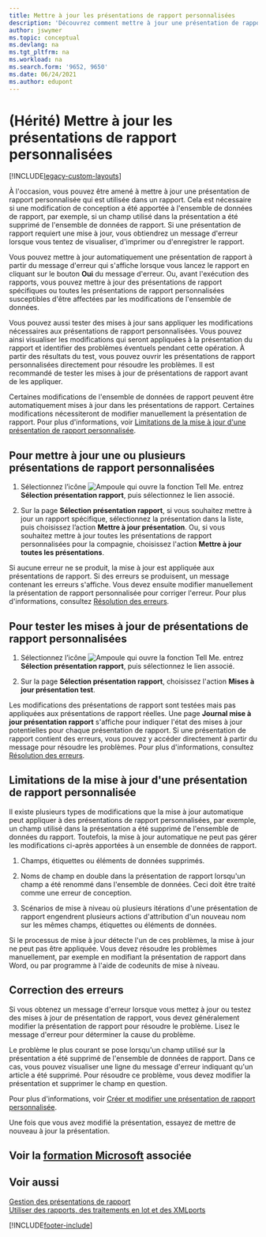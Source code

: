 ```yaml
---
title: Mettre à jour les présentations de rapport personnalisées
description: 'Découvrez comment mettre à jour une présentation de rapport personnalisée utilisée sur un rapport lorsque des modifications de conception sont apportées à l’ensemble de données du rapport, par exemple.'
author: jswymer
ms.topic: conceptual
ms.devlang: na
ms.tgt_pltfrm: na
ms.workload: na
ms.search.form: '9652, 9650'
ms.date: 06/24/2021
ms.author: edupont
---
```

# <a name="legacy-update-custom-report-layouts"></a><a name="legacy-update-custom-report-layouts"></a>(Hérité) Mettre à jour les présentations de rapport personnalisées

[!INCLUDE[legacy-custom-layouts](includes/legacy-custom-layouts.md)]

À l'occasion, vous pouvez être amené à mettre à jour une présentation de rapport personnalisée qui est utilisée dans un rapport. Cela est nécessaire si une modification de conception a été apportée à l'ensemble de données de rapport, par exemple, si un champ utilisé dans la présentation a été supprimé de l'ensemble de données de rapport. Si une présentation de rapport requiert une mise à jour, vous obtiendrez un message d'erreur lorsque vous tentez de visualiser, d'imprimer ou d'enregistrer le rapport.  

Vous pouvez mettre à jour automatiquement une présentation de rapport à partir du message d'erreur qui s'affiche lorsque vous lancez le rapport en cliquant sur le bouton **Oui** du message d'erreur. Ou, avant l'exécution des rapports, vous pouvez mettre à jour des présentations de rapport spécifiques ou toutes les présentations de rapport personnalisées susceptibles d'être affectées par les modifications de l'ensemble de données.  

Vous pouvez aussi tester des mises à jour sans appliquer les modifications nécessaires aux présentations de rapport personnalisées. Vous pouvez ainsi visualiser les modifications qui seront appliquées à la présentation du rapport et identifier des problèmes éventuels pendant cette opération. À partir des résultats du test, vous pouvez ouvrir les présentations de rapport personnalisées directement pour résoudre les problèmes. Il est recommandé de tester les mises à jour de présentations de rapport avant de les appliquer.  

Certaines modifications de l'ensemble de données de rapport peuvent être automatiquement mises à jour dans les présentations de rapport. Certaines modifications nécessiteront de modifier manuellement la présentation de rapport. Pour plus d'informations, voir [Limitations de la mise à jour d'une présentation de rapport personnalisée](ui-update-report-layouts.md#UpdateLimitations).  

## <a name="to-update-one-or-more-custom-report-layouts"></a><a name="to-update-one-or-more-custom-report-layouts"></a>Pour mettre à jour une ou plusieurs présentations de rapport personnalisées

1.  Sélectionnez l’icône ![Ampoule qui ouvre la fonction Tell Me.](media/ui-search/search_small.png "Dites-moi ce que vous voulez faire") entrez **Sélection présentation rapport**, puis sélectionnez le lien associé.  

2.  Sur la page **Sélection présentation rapport**, si vous souhaitez mettre à jour un rapport spécifique, sélectionnez la présentation dans la liste, puis choisissez l’action **Mettre à jour présentation**. Ou, si vous souhaitez mettre à jour toutes les présentations de rapport personnalisées pour la compagnie, choisissez l'action **Mettre à jour toutes les présentations**.  

Si aucune erreur ne se produit, la mise à jour est appliquée aux présentations de rapport. Si des erreurs se produisent, un message contenant les erreurs s'affiche. Vous devez ensuite modifier manuellement la présentation de rapport personnalisée pour corriger l'erreur. Pour plus d'informations, consultez [Résolution des erreurs](ui-update-report-layouts.md#FixErrors).  

## <a name="to-test-custom-report-layout-updates"></a><a name="to-test-custom-report-layout-updates"></a>Pour tester les mises à jour de présentations de rapport personnalisées

1.  Sélectionnez l’icône ![Ampoule qui ouvre la fonction Tell Me.](media/ui-search/search_small.png "Dites-moi ce que vous voulez faire") entrez **Sélection présentation rapport**, puis sélectionnez le lien associé.  

2.  Sur la page **Sélection présentation rapport**, choisissez l'action **Mises à jour présentation test**.  

 Les modifications des présentations de rapport sont testées mais pas appliquées aux présentations de rapport réelles. Une page **Journal mise à jour présentation rapport** s'affiche pour indiquer l'état des mises à jour potentielles pour chaque présentation de rapport. Si une présentation de rapport contient des erreurs, vous pouvez y accéder directement à partir du message pour résoudre les problèmes. Pour plus d'informations, consultez [Résolution des erreurs](ui-update-report-layouts.md#FixErrors).  

## <a name="limitations-of-the-custom-report-layout-update"></a><a name="limitations-of-the-custom-report-layout-update"></a><a name="UpdateLimitations"></a> Limitations de la mise à jour d'une présentation de rapport personnalisée
 Il existe plusieurs types de modifications que la mise à jour automatique peut appliquer à des présentations de rapport personnalisées, par exemple, un champ utilisé dans la présentation a été supprimé de l'ensemble de données du rapport. Toutefois, la mise à jour automatique ne peut pas gérer les modifications ci-après apportées à un ensemble de données de rapport.  

1.  Champs, étiquettes ou éléments de données supprimés.  

2.  Noms de champ en double dans la présentation de rapport lorsqu'un champ a été renommé dans l'ensemble de données. Ceci doit être traité comme une erreur de conception.  

3.  Scénarios de mise à niveau où plusieurs itérations d'une présentation de rapport engendrent plusieurs actions d'attribution d'un nouveau nom sur les mêmes champs, étiquettes ou éléments de données.  

 Si le processus de mise à jour détecte l'un de ces problèmes, la mise à jour ne peut pas être appliquée. Vous devez résoudre les problèmes manuellement, par exemple en modifiant la présentation de rapport dans Word, ou par programme à l'aide de codeunits de mise à niveau.  

## <a name="fixing-errors"></a><a name="fixing-errors"></a><a name="FixErrors"></a> Correction des erreurs
 Si vous obtenez un message d'erreur lorsque vous mettez à jour ou testez des mises à jour de présentation de rapport, vous devez généralement modifier la présentation de rapport pour résoudre le problème. Lisez le message d'erreur pour déterminer la cause du problème.  

 Le problème le plus courant se pose lorsqu'un champ utilisé sur la présentation a été supprimé de l'ensemble de données de rapport. Dans ce cas, vous pouvez visualiser une ligne du message d'erreur indiquant qu'un article a été supprimé. Pour résoudre ce problème, vous devez modifier la présentation et supprimer le champ en question.  

 Pour plus d'informations, voir [Créer et modifier une présentation de rapport personnalisée](ui-how-create-custom-report-layout.md#ModifyCustomLayout).  

Une fois que vous avez modifié la présentation, essayez de mettre de nouveau à jour la présentation.  

## <a name="see-related-microsoft-training"></a><a name="see-related-microsoft-training"></a>Voir la [formation Microsoft](/training/modules/change-documents-dynamics-365-business-central/index) associée

## <a name="see-also"></a><a name="see-also"></a>Voir aussi
 [Gestion des présentations de rapport](ui-manage-report-layouts.md)  
 [Utiliser des rapports, des traitements en lot et des XMLports](ui-work-report.md)  


[!INCLUDE[footer-include](includes/footer-banner.md)]
